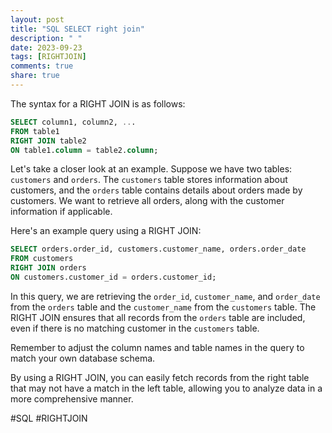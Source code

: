```yaml
---
layout: post
title: "SQL SELECT right join"
description: " "
date: 2023-09-23
tags: [RIGHTJOIN]
comments: true
share: true
---
```


The syntax for a RIGHT JOIN is as follows:

```sql
SELECT column1, column2, ...
FROM table1
RIGHT JOIN table2
ON table1.column = table2.column;
```

Let's take a closer look at an example. Suppose we have two tables: `customers` and `orders`. The `customers` table stores information about customers, and the `orders` table contains details about orders made by customers. We want to retrieve all orders, along with the customer information if applicable.

Here's an example query using a RIGHT JOIN:

```sql
SELECT orders.order_id, customers.customer_name, orders.order_date
FROM customers
RIGHT JOIN orders
ON customers.customer_id = orders.customer_id;
```

In this query, we are retrieving the `order_id`, `customer_name`, and `order_date` from the `orders` table and the `customer_name` from the `customers` table. The RIGHT JOIN ensures that all records from the `orders` table are included, even if there is no matching customer in the `customers` table.

Remember to adjust the column names and table names in the query to match your own database schema.

By using a RIGHT JOIN, you can easily fetch records from the right table that may not have a match in the left table, allowing you to analyze data in a more comprehensive manner.

#SQL #RIGHTJOIN
